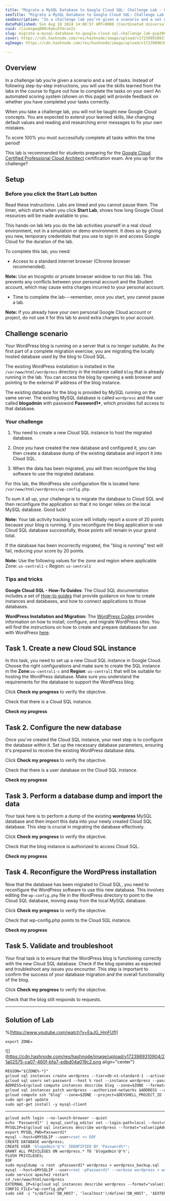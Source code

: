 ```yaml
---
title: "Migrate a MySQL Database to Google Cloud SQL: Challenge Lab - GSP306"
seoTitle: "Migrate a MySQL Database to Google Cloud SQL: Challenge Lab - GSP306"
seoDescription: "In a challenge lab you’re given a scenario and a set of tasks. Instead of following step-by-step instructions, you will use the skills learned from the labs"
datePublished: Sun Aug 18 2024 14:00:57 GMT+0000 (Coordinated Universal Time)
cuid: clzzmxgwq000c0aku5fmran2s
slug: migrate-a-mysql-database-to-google-cloud-sql-challenge-lab-gsp306
cover: https://cdn.hashnode.com/res/hashnode/image/upload/v1723989109379/ba45a49c-a2da-4e5b-8357-ab57b6bb5c15.png
ogImage: https://cdn.hashnode.com/res/hashnode/image/upload/v1723989636504/c2aa24d6-2b54-4c7c-a7a7-614e5ba6f107.png

---
```


## **Overview**

In a challenge lab you’re given a scenario and a set of tasks. Instead of following step-by-step instructions, you will use the skills learned from the labs in the course to figure out how to complete the tasks on your own! An automated scoring system (shown on this page) will provide feedback on whether you have completed your tasks correctly.

When you take a challenge lab, you will not be taught new Google Cloud concepts. You are expected to extend your learned skills, like changing default values and reading and researching error messages to fix your own mistakes.

To score 100% you must successfully complete all tasks within the time period!

This lab is recommended for students preparing for the [Google Cloud Certified Professional Cloud Architect](https://cloud.google.com/certification/cloud-architect) certification exam. Are you up for the challenge?

## **Setup**

### Before you click the Start Lab button

Read these instructions. Labs are timed and you cannot pause them. The timer, which starts when you click **Start Lab**, shows how long Google Cloud resources will be made available to you.

This hands-on lab lets you do the lab activities yourself in a real cloud environment, not in a simulation or demo environment. It does so by giving you new, temporary credentials that you use to sign in and access Google Cloud for the duration of the lab.

To complete this lab, you need:

* Access to a standard internet browser (Chrome browser recommended).
    

**Note:** Use an Incognito or private browser window to run this lab. This prevents any conflicts between your personal account and the Student account, which may cause extra charges incurred to your personal account.

* Time to complete the lab---remember, once you start, you cannot pause a lab.
    

**Note:** If you already have your own personal Google Cloud account or project, do not use it for this lab to avoid extra charges to your account.

## **Challenge scenario**

Your WordPress blog is running on a server that is no longer suitable. As the first part of a complete migration exercise, you are migrating the locally hosted database used by the blog to Cloud SQL.

The existing WordPress installation is installed in the `/var/www/html/wordpress` directory in the instance called `blog` that is already running in the lab. You can access the blog by opening a web browser and pointing to the external IP address of the blog instance.

The existing database for the blog is provided by MySQL running on the same server. The existing MySQL database is called `wordpress` and the user called **blogadmin** with password **Password1\***, which provides full access to that database.

### Your challenge

1. You need to create a new Cloud SQL instance to host the migrated database.
    
2. Once you have created the new database and configured it, you can then create a database dump of the existing database and import it into Cloud SQL.
    
3. When the data has been migrated, you will then reconfigure the blog software to use the migrated database.
    

For this lab, the WordPress site configuration file is located here: `/var/www/html/wordpress/wp-config.php`.

To sum it all up, your challenge is to migrate the database to Cloud SQL and then reconfigure the application so that it no longer relies on the local MySQL database. Good luck!

**Note:** Your lab activity tracking score will initially report a score of 20 points because your blog is running. If you reconfigure the blog application to use Cloud SQL database successfully, those points will remain in your grand total.

If the database has been incorrectly migrated, the "blog is running" test will fail, reducing your score by 20 points.

**Note:** Use the following values for the zone and region where applicable Zone: `us-central1-c` Region: `us-central1`

### Tips and tricks

**Google Cloud SQL - How-To Guides**: The Cloud SQL documentation includes a set of [How-to guides](https://cloud.google.com/sql/docs/mysql/how-to) that provide guidance on how to create instances and databases, and how to connect applications to those databases.

**WordPress Installation and Migration:** The [WordPress Codex](https://codex.wordpress.org/Installing_WordPress) provides information on how to install, configure, and migrate WordPress sites. You will find the instructions on how to create and prepare databases for use with WordPress [here](https://codex.wordpress.org/Installing_WordPress#Detailed_Instructions).

## **Task 1. Create a new Cloud SQL instance**

In this task, you need to set up a new Cloud SQL instance in Google Cloud. Choose the right configurations and make sure to create the SQL instance in the **Zone**:`us-central1-c` and **Region**: `us-central1` that will be suitable for hosting the WordPress database. Make sure you understand the requirements for the database to support the WordPress blog.

Click **Check my progress** to verify the objective.

Check that there is a Cloud SQL instance.

**Check my progress**

## **Task 2. Configure the new database**

Once you've created the Cloud SQL instance, your next step is to configure the database within it. Set up the necessary database parameters, ensuring it's prepared to receive the existing WordPress database data.

Click **Check my progress** to verify the objective.

Check that there is a user database on the Cloud SQL instance.

**Check my progress**

## **Task 3. Perform a database dump and import the data**

Your task here is to perform a dump of the existing **wordpress** MySQL database and then import this data into your newly created Cloud SQL database. This step is crucial in migrating the database effectively.

Click **Check my progress** to verify the objective.

Check that the blog instance is authorized to access Cloud SQL.

**Check my progress**

## **Task 4. Reconfigure the WordPress installation**

Now that the database has been migrated to Cloud SQL, you need to reconfigure the WordPress software to use this new database. This involves editing the `wp-config.php` file in the WordPress directory to point to the Cloud SQL database, moving away from the local MySQL database.

Click **Check my progress** to verify the objective.

Check that wp-config.php points to the Cloud SQL instance.

**Check my progress**

## **Task 5. Validate and troubleshoot**

Your final task is to ensure that the WordPress blog is functioning correctly with the new Cloud SQL database. Check if the blog operates as expected and troubleshoot any issues you encounter. This step is important to confirm the success of your database migration and the overall functionality of the blog.

Click **Check my progress** to verify the objective.

Check that the blog still responds to requests.

---

## Solution of Lab

%[https://www.youtube.com/watch?v=EaJG_HmFUfI] 

```apache
export ZONE=
```

![](https://cdn.hashnode.com/res/hashnode/image/upload/v1723989310904/21a02575-ca07-460f-bfa7-edbd04a019c2.png align="center")

```apache
REGION="${ZONE%-*}"
gcloud sql instances create wordpress --tier=db-n1-standard-1 --activation-policy=ALWAYS --zone $ZONE
gcloud sql users set-password --host % root --instance wordpress --password Password1*
ADDRESS=$(gcloud compute instances describe blog --zone=$ZONE --format="get(networkInterfaces[0].accessConfigs[0].natIP)")/32
gcloud sql instances patch wordpress --authorized-networks $ADDRESS --quiet
gcloud compute ssh "blog" --zone=$ZONE --project=$DEVSHELL_PROJECT_ID --quiet
sudo apt-get update
sudo apt-get install -y mysql-client
```

---

```apache
gcloud auth login --no-launch-browser --quiet
echo 'Password1*' | mysql_config_editor set --login-path=local --host=$MYSQLIP --user=root --password
MYSQLIP=$(gcloud sql instances describe wordpress --format="value(ipAddresses.ipAddress)")
export MYSQL_PWD=Password1*
mysql --host=$MYSQLIP --user=root << EOF
CREATE DATABASE wordpress;
CREATE USER 'blogadmin'@'%' IDENTIFIED BY 'Password1*';
GRANT ALL PRIVILEGES ON wordpress.* TO 'blogadmin'@'%';
FLUSH PRIVILEGES;
EOF
sudo mysqldump -u root -pPassword1* wordpress > wordpress_backup.sql
mysql --host=$MYSQLIP --user=root -pPassword1* --verbose wordpress < wordpress_backup.sql
sudo service apache2 restart
cd /var/www/html/wordpress
EXTERNAL_IP=$(gcloud sql instances describe wordpress --format="value(ipAddresses[0].ipAddress)")
CONFIG_FILE="wp-config.php"
sudo sed -i "s/define('DB_HOST', 'localhost')/define('DB_HOST', '$EXTERNAL_IP')/" $CONFIG_FILE
```
